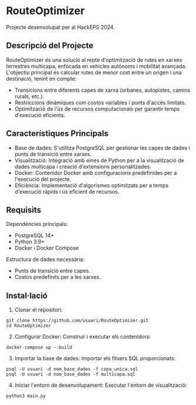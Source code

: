 # RouteOptimizer

Projecte desenvolupat per al HackEPS 2024.

## Descripció del Projecte

RouteOptimizer és una solució al repte d'optimització de rutes en xarxes terrestres multicapa, enfocada en vehicles autònoms i mobilitat avançada. L'objectiu principal és calcular rutes de menor cost entre un origen i una destinació, tenint en compte:

* Transicions entre diferents capes de xarxa (urbanes, autopistes, camins rurals, etc.).
* Restriccions dinàmiques com costos variables i punts d'accés limitats.
* Optimització de l'ús de recursos computacionals per garantir temps d'execució eficients.

## Característiques Principals

* Base de dades: S'utilitza PostgreSQL per gestionar les capes de dades i punts de transició entre xarxes.
* Visualització: Integració amb eines de Python per a la visualització de dades multicapa i creació d'extensions personalitzades.
* Docker: Contenidor Docker amb configuracions predefinides per a l'execució del projecte.
* Eficiència: Implementació d'algorismes optimitzats per a temps d'execució ràpids i ús eficient de recursos.

## Requisits

Dependències principals:
* PostgreSQL 14+
* Python 3.9+
* Docker i Docker Compose

Estructura de dades necessària:
* Punts de transició entre capes.
* Costos predefinits per a les xarxes.

## Instal·lació

1. Clonar el repositori:
```
git clone https://github.com/usuari/RouteOptimizer.git
cd RouteOptimizer
```
2. Configurar Docker: Construir i executar els contenidors:
```
docker-compose up --build
```
3. Importar la base de dades: Importar els fitxers SQL proporcionats:
```
psql -U usuari -d nom_base_dades -f capa_unica.sql
psql -U usuari -d nom_base_dades -f multicapa.sql
```
4. Iniciar l'entorn de desenvolupament: Executar l'entorn de visualització:
```
python3 main.py
```

